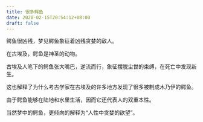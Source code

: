```yaml
---
title: 很多鳄鱼
date: 2020-02-15T20:54:12+08:00
draft: false
---
```


鳄鱼很凶残，梦见鳄鱼象征着凶残贪婪的敌人。

在古埃及，鳄鱼是神圣的动物。

古埃及人笔下的鳄鱼张大嘴巴，逆流而行，象征摆脱尘世的束缚，在死亡中发现新生。

这也解释了为什么考古学家在古埃及的许多地方发现了很多被制成木乃伊的鳄鱼。

由于鳄鱼能够在陆地和水里生活，因而它还代表人的双重本性。

当然梦中的鳄鱼，更倾向的解释为“人性中贪婪的欲望”。


